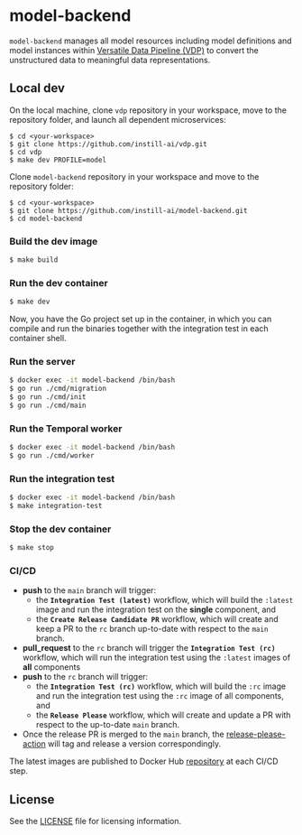 # model-backend

`model-backend` manages all model resources including model definitions and model instances within [Versatile Data Pipeline (VDP)](https://github.com/instill-ai/vdp) to convert the unstructured data to meaningful data representations.

## Local dev

On the local machine, clone `vdp` repository in your workspace, move to the repository folder, and launch all dependent microservices:
```
$ cd <your-workspace>
$ git clone https://github.com/instill-ai/vdp.git
$ cd vdp
$ make dev PROFILE=model
```

Clone `model-backend` repository in your workspace and move to the repository folder:
```
$ cd <your-workspace>
$ git clone https://github.com/instill-ai/model-backend.git
$ cd model-backend
```

### Build the dev image

```bash
$ make build
```

### Run the dev container

```bash
$ make dev
```

Now, you have the Go project set up in the container, in which you can compile and run the binaries together with the integration test in each container shell.

### Run the server

```bash
$ docker exec -it model-backend /bin/bash
$ go run ./cmd/migration
$ go run ./cmd/init
$ go run ./cmd/main
```

### Run the Temporal worker

```bash
$ docker exec -it model-backend /bin/bash
$ go run ./cmd/worker
```

### Run the integration test

``` bash
$ docker exec -it model-backend /bin/bash
$ make integration-test
```

### Stop the dev container

```bash
$ make stop
```

### CI/CD

- **push** to the `main` branch will trigger:
    - the **`Integration Test (latest)`** workflow, which will build the `:latest` image and run the integration test on the **single** component, and
    - the **`Create Release Candidate PR`** workflow, which will create and keep a PR to the `rc` branch up-to-date with respect to the `main` branch.
- **pull_request** to the `rc` branch will trigger the **`Integration Test (rc)`** workflow, which will run the integration test using the `:latest` images of **all** components
- **push** to the `rc` branch will trigger:
  - the **`Integration Test (rc)`** workflow, which will build the `:rc` image and run the integration test using the `:rc` image of all components, and
  - the **`Release Please`** workflow, which will create and update a PR with respect to the up-to-date `main` branch.
- Once the release PR is merged to the `main` branch, the [release-please-action](https://github.com/google-github-actions/release-please-action) will tag and release a version correspondingly.

The latest images are published to Docker Hub [repository](https://hub.docker.com/r/instill/model-backend) at each CI/CD step.

## License

See the [LICENSE](./LICENSE) file for licensing information.
